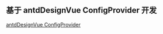 ## 基于 antdDesignVue ConfigProvider 开发
[antdDesignVue ConfigProvider](https://www.antdv.com/components/config-provider-cn/)